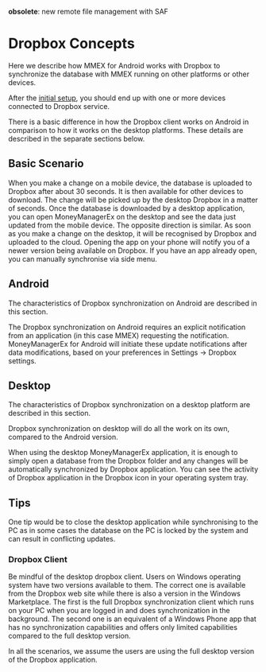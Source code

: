 **obsolete**: new remote file management with SAF

# Dropbox Concepts

Here we describe how MMEX for Android works with Dropbox to synchronize the database with MMEX running on other platforms or other devices.

After the [initial setup](Dropbox-synchronization), you should end up with one or more devices connected to Dropbox service.

There is a basic difference in how the Dropbox client works on Android in comparison to how it works on the desktop platforms. These details are described in the separate sections below.

## Basic Scenario

When you make a change on a mobile device, the database is uploaded to Dropbox after about 30 seconds. It is then available for other devices to download. The change will be picked up by the desktop Dropbox in a matter of seconds. Once the database is downloaded by a desktop application, you can open MoneyManagerEx on the desktop and see the data just updated from the mobile device.
The opposite direction is similar. As soon as you make a change on the desktop, it will be recognised by Dropbox and uploaded to the cloud. Opening the app on your phone will notify you of a newer version being available on Dropbox. If you have an app already open, you can manually synchronise via side menu.

## Android

The characteristics of Dropbox synchronization on Android are described in this section.

The Dropbox synchronization on Android requires an explicit notification from an application (in this case MMEX) requesting the notification. MoneyManagerEx for Android will initiate these update notifications after data modifications, based on your preferences in Settings -> Dropbox settings.

## Desktop

The characteristics of Dropbox synchronization on a desktop platform are described in this section.

Dropbox synchronization on desktop will do all the work on its own, compared to the Android version.

When using the desktop MoneyManagerEx application, it is enough to simply open a database from the Dropbox folder and any changes will be automatically synchronized by Dropbox application. 
You can see the activity of Dropbox application in the Dropbox icon in your operating system tray.

## Tips

One tip would be to close the desktop application while synchronising to the PC as in some cases the database on the PC is locked by the system and can result in conflicting updates.

### Dropbox Client

Be mindful of the desktop dropbox client. Users on Windows operating system have two versions available to them. The correct one is available from the Dropbox web site while there is also a version in the Windows Marketplace. 
The first is the full Dropbox synchronization client which runs on your PC when you are logged in and does synchronization in the background.
The second one is an equivalent of a Windows Phone app that has no synchronization capabilities and offers only limited capabilities compared to the full desktop version.

In all the scenarios, we assume the users are using the full desktop version of the Dropbox application.

